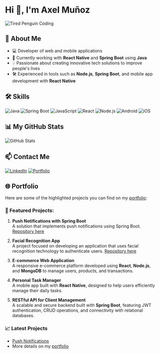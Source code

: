 # Hi 👋, I'm Axel Muñoz

![Tired Penguin Coding](https://i.giphy.com/media/v1.Y2lkPTc5MGI3NjExaWw1ZXprODhoYWlmNnA2bTRodzZzOG9vdmw0ZDllMmZic2Izd3cxYiZlcD12MV9pbnRlcm5hbF9naWZfYnlfaWQmY3Q9Zw/25Itcrcuwkyq3ohubJ/giphy.gif)

## 🚀 About Me
- 💻 Developer of web and mobile applications
- 🌱 Currently working with **React Native** and **Spring Boot** using **Java**
- 💡 Passionate about creating innovative tech solutions to improve people's lives
- 🛠️ Experienced in tools such as **Node.js**, **Spring Boot**, and mobile app development with **React Native**

## 🛠️ Skills
![Java](https://img.shields.io/badge/Java-007396?style=for-the-badge&logo=java&logoColor=white)
![Spring Boot](https://img.shields.io/badge/Spring%20Boot-6DB33F?style=for-the-badge&logo=springboot&logoColor=white)
![JavaScript](https://img.shields.io/badge/JavaScript-F7DF1E?style=for-the-badge&logo=javascript&logoColor=black)
![React](https://img.shields.io/badge/React-20232A?style=for-the-badge&logo=react&logoColor=61DAFB)
![Node.js](https://img.shields.io/badge/Node.js-43853D?style=for-the-badge&logo=node.js&logoColor=white)
![Android](https://img.shields.io/badge/Android-3DDC84?style=for-the-badge&logo=android&logoColor=white)
![iOS](https://img.shields.io/badge/iOS-000000?style=for-the-badge&logo=ios&logoColor=white)

## 📊 My GitHub Stats
![GitHub Stats](https://github-readme-stats.vercel.app/api?username=axelj123&show_icons=true&theme=radical)

## 📫 Contact Me
[![LinkedIn](https://img.shields.io/badge/LinkedIn-0077B5?style=for-the-badge&logo=linkedin&logoColor=white)](https://www.linkedin.com/in/axeldevmspe/)
[![Portfolio](https://img.shields.io/badge/Portfolio-AxelDevPe-blue?style=for-the-badge&logo=netlify&logoColor=white)](https://axeldev.netlify.app/)

## 🌐 Portfolio
Here are some of the highlighted projects you can find on my [portfolio](https://axeldev.netlify.app/):

### 🚀 Featured Projects:
1. **Push Notifications with Spring Boot**  
   A solution that implements push notifications using Spring Boot. [Repository here](https://github.com/axelj123/ServiceNotification)

2. **Facial Recognition App**  
   A project focused on developing an application that uses facial recognition technology to authenticate users. [Repository here](https://github.com/axelj123/FaceRecognitionApp)

3. **E-commerce Web Application**  
   A responsive e-commerce platform developed using **React**, **Node.js**, and **MongoDB** to manage users, products, and transactions.

4. **Personal Task Manager**  
   A mobile app built with **React Native**, designed to help users efficiently manage their daily tasks.

5. **RESTful API for Client Management**  
   A scalable and secure backend built with **Spring Boot**, featuring JWT authentication, CRUD operations, and connectivity with relational databases.

### 📈 Latest Projects
- [Push Notifications](https://github.com/axelj123/ServiceNotification)
- More details on my [portfolio](https://axeldev.netlify.app/)